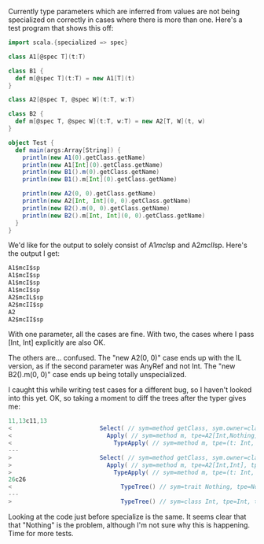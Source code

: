 Currently type parameters which are inferred from values are not being specialized on correctly in cases where there is more than one. Here's a test program that shows this off:

```scala
import scala.{specialized => spec}

class A1[@spec T](t:T)

class B1 {
  def m[@spec T](t:T) = new A1[T](t)
}

class A2[@spec T, @spec W](t:T, w:T)

class B2 {
  def m[@spec T, @spec W](t:T, w:T) = new A2[T, W](t, w)
}

object Test {
  def main(args:Array[String]) {
    println(new A1(0).getClass.getName)
    println(new A1[Int](0).getClass.getName)
    println(new B1().m(0).getClass.getName)
    println(new B1().m[Int](0).getClass.getName)

    println(new A2(0, 0).getClass.getName)
    println(new A2[Int, Int](0, 0).getClass.getName)
    println(new B2().m(0, 0).getClass.getName)
    println(new B2().m[Int, Int](0, 0).getClass.getName)
  }
}
```

We'd like for the output to solely consist of A1$mcI$sp and A2$mcII$sp. Here's the output I get:

```scala
A1$mcI$sp
A1$mcI$sp
A1$mcI$sp
A1$mcI$sp
A2$mcIL$sp
A2$mcII$sp
A2
A2$mcII$sp
```

With one parameter, all the cases are fine. With two, the cases where I pass [Int, Int] explicitly are also OK.

The others are... confused. The "new A2(0, 0)" case ends up with the IL version, as if the second parameter was AnyRef and not Int. The "new B2().m(0, 0)" case ends up being totally unspecialized.

I caught this while writing test cases for a different bug, so I haven't looked into this yet.
OK, so taking a moment to diff the trees after the typer gives me:

```scala
11,13c11,13
<                         Select( // sym=method getClass, sym.owner=class Object, sym.tpe=()Class[_], tpe=()Class[_ <: A2[Int,Nothing]], tpe.sym=<none>
<                           Apply( // sym=method m, tpe=A2[Int,Nothing], tpe.sym=class A2, tpe.sym.owner=package <empty>, tpe.decls=List(value t: T, , value w: T, , constructor A2: (t: T, w: T)A2[T,W], )
<                             TypeApply( // sym=method m, tpe=(t: Int, w: Int)A2[Int,Nothing], tpe.sym=<none>
---
>                         Select( // sym=method getClass, sym.owner=class Object, sym.tpe=()Class[_], tpe=()Class[_ <: A2[Int,Int]], tpe.sym=<none>
>                           Apply( // sym=method m, tpe=A2[Int,Int], tpe.sym=class A2, tpe.sym.owner=package <empty>, tpe.decls=List(value t: T, , value w: T, , constructor A2: (t: T, w: T)A2[T,W], )
>                             TypeApply( // sym=method m, tpe=(t: Int, w: Int)A2[Int,Int], tpe.sym=<none>
26c26
<                               TypeTree() // sym=trait Nothing, tpe=Nothing, tpe.sym=trait Nothing, tpe.sym.owner=package scala
---
>                               TypeTree() // sym=class Int, tpe=Int, tpe.sym=class Int, tpe.sym.owner=package scala
```

Looking at the code just before specialize is the same. It seems clear that that "Nothing" is the problem, although I'm not sure why this is happening. Time for more tests.
